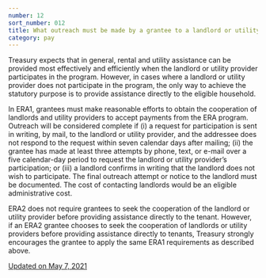 ```yaml
---
number: 12
sort_number: 012
title: What outreach must be made by a grantee to a landlord or utility provider before determining that the landlord or utility provider will not accept direct payment from the grantee?
category: pay
---
```


Treasury expects that in general, rental and utility assistance can be provided most effectively and efficiently when the landlord or utility provider participates in the program.  However, in cases where a landlord or utility provider does not participate in the program, the only way to achieve the statutory purpose is to provide assistance directly to the eligible household.

In ERA1, grantees must make reasonable efforts to obtain the cooperation of landlords and utility providers to accept payments from the ERA program. Outreach will be considered complete if (i) a request for participation is sent in writing, by mail, to the landlord or utility provider, and the addressee does not respond to the request within seven calendar days after mailing; (ii) the grantee has made at least three attempts by phone, text, or e-mail over a five calendar-day period to request the landlord or utility provider’s participation; or (iii) a landlord confirms in writing that the landlord does not wish to participate. The final outreach attempt or notice to the landlord must be documented. The cost of contacting landlords would be an eligible administrative cost.

ERA2 does not require grantees to seek the cooperation of the landlord or utility provider before providing assistance directly to the tenant. However, if an ERA2 grantee chooses to seek the cooperation of landlords or utility providers before providing assistance directly to tenants, Treasury strongly encourages the grantee to apply the same ERA1 requirements as described above.

<a href="{{ site.baseurl }}/implementation-guidance/changes/" class="era-guidance__datestamp">Updated on May 7, 2021</a>
